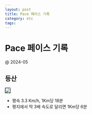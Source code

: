 ```yaml
---
layout: post
title: Pace 페이스 기록
category: etc
tags:
---
```


# Pace 페이스 기록

@ 2024-05
## 등산
<img style='border:solid 1px black;' src="https://image.onethelab.com/resized/1715826421.jpg" />

* 평속 3.3 Km/h, 1Km당 18분
* 평지에서 딱 3배 속도로 달리면 1Km당 6분

